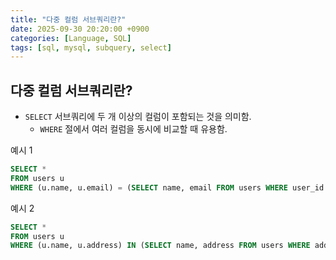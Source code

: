```yaml
---
title: "다중 컬럼 서브쿼리란?"
date: 2025-09-30 20:20:00 +0900
categories: [Language, SQL]
tags: [sql, mysql, subquery, select]
---
```


## **다중 컬럼 서브쿼리란?**
- `SELECT` 서브쿼리에 두 개 이상의 컬럼이 포함되는 것을 의미함.
  - `WHERE` 절에서 여러 컬럼을 동시에 비교할 때 유용함.

예시 1
```sql
SELECT *
FROM users u
WHERE (u.name, u.email) = (SELECT name, email FROM users WHERE user_id = 2);
```

예시 2
```sql
SELECT *
FROM users u
WHERE (u.name, u.address) IN (SELECT name, address FROM users WHERE address LIKE '서울%');
```